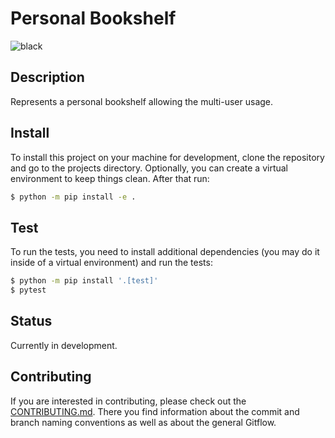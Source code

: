 # Personal Bookshelf

![black](https://img.shields.io/badge/code%20style-black-000000.svg)

## Description

Represents a personal bookshelf allowing the multi-user usage.

## Install

To install this project on your machine for development, clone the repository and go to the
projects directory. Optionally, you can create a virtual environment to keep things clean.
After that run:

```bash
$ python -m pip install -e .
```

## Test

To run the tests, you need to install additional dependencies (you may do it inside of a
virtual environment) and run the tests:

```bash
$ python -m pip install '.[test]'
$ pytest
```

## Status

Currently in development.

## Contributing

If you are interested in contributing, please check out the [CONTRIBUTING.md](CONTRIBUTING.md).
There you find information about the commit and branch naming conventions as well as about the
general Gitflow.


[tox]: https://tox.readthedocs.io/en/latest/
